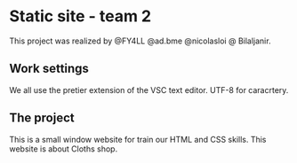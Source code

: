 # Static site - team 2
This project was realized by @FY4LL @ad.bme @nicolasloi @
Bilaljanir.


## Work settings

We all use the pretier extension of the VSC text editor.
UTF-8 for caracrtery.

## The project

This is a small window website for train our HTML and CSS skills.
This website is about Cloths shop.